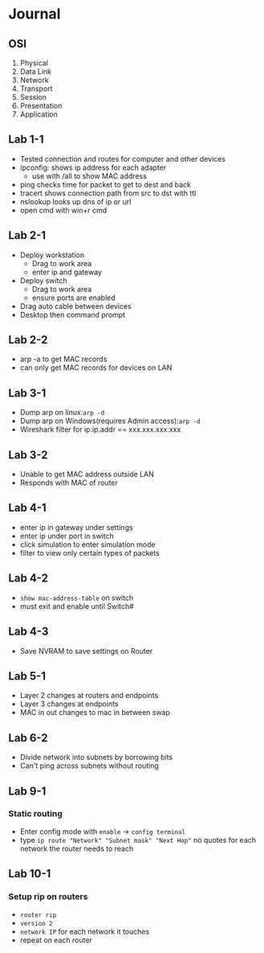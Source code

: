 # Journal

## OSI
1. Physical
1. Data Link
1. Network
1. Transport
1. Session
1. Presentation
1. Application
## Lab 1-1
- Tested connection and routes for computer and other devices
- ipconfig: shows ip address for each adapter
  - use with /all to show MAC address
- ping checks time for packet to get to dest and back
- tracert shows connection path from src to dst with ttl
- nslookup looks up dns of ip or url
- open cmd with win+r cmd
## Lab 2-1
- Deploy workstation
  - Drag to work area
  - enter ip and gateway
- Deploy switch
  - Drag to work area
  - ensure ports are enabled
- Drag auto cable between devices
- Desktop then command prompt
## Lab 2-2
- arp -a to get MAC records
- can only get MAC records for devices on LAN
## Lab 3-1
- Dump arp on linux:`arp -d`
- Dump arp on Windows(requires Admin access):`arp -d`
- Wireshark filter for ip:ip.addr == xxx.xxx.xxx.xxx
## Lab 3-2
- Unable to get MAC address outside LAN
- Responds with MAC of router
## Lab 4-1
- enter ip in gateway under settings
- enter ip under port in switch
- click simulation to enter simulation mode
- filter to view only certain types of packets
## Lab 4-2
- `show mac-address-table` on switch
- must exit and enable until Switch#
## Lab 4-3
- Save NVRAM to save settings on Router
## Lab 5-1
- Layer 2 changes at routers and endpoints
- Layer 3 changes at endpoints
- MAC in out changes to mac in between swap
## Lab 6-2
- Divide network into subnets by borrowing bits
- Can't ping across subnets without routing
## Lab 9-1
### Static routing
- Enter config mode with `enable` -> `config terminal`
- type `ip route "Network" "Subnet mask" "Next Hop"` no quotes for each network the router needs to reach
## Lab 10-1
### Setup rip on routers
- `router rip`
- `version 2`
- `network IP` for each network it touches
- repeat on each router
